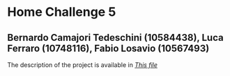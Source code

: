 # **Home Challenge 5**
##  **Bernardo Camajori Tedeschini (10584438), Luca Ferraro (10748116), Fabio Losavio (10567493)**

The description of the project is available in [*This file*](https://github.com/LucaFerraro/IoT-HomeChallenge/blob/master/Project/Project_report.pdf)